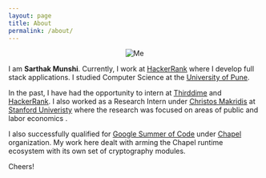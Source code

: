 ```yaml
---
layout: page
title: About
permalink: /about/
---
```


<p align="center">
  <img alt="Me" src="https://media.licdn.com/mpr/mpr/shrinknp_400_400/AAEAAQAAAAAAAAxNAAAAJDc1NDVmMWNhLWU4M2MtNDU5My04NDdmLTBkYmQ1OTk1N2U1ZA.jpg"/>
</p>

I am **Sarthak Munshi**. Currently, I work at <u><a href="https://www.hackerrank.com/">HackerRank</a></u> where I develop full stack applications. I studied Computer Science at the <u><a href="http://www.unipune.ac.in/">University of Pune</a></u>. 

In the past, I have had the opportunity to intern at <u><a href="http://thirddime.com/">Thirddime</a></u> and <u><a href="https://www.hackerrank.com/">HackerRank</a></u>. I also worked as a Research Intern under <u><a href="https://www.christosmakridis.com/">Christos Makridis</a></u> at <u><a href="http://stanford.edu/">Stanford Univeristy</a></u> where the research was focused on areas of public and labor economics .

I also successfully qualified for <u><a href="https://summerofcode.withgoogle.com/">Google Summer of Code</a></u> under <u><a href="http://chapel.cray.com/">Chapel</a></u> organization. My work here dealt with arming the Chapel runtime ecosystem with its own set of cryptography modules.

Cheers!

